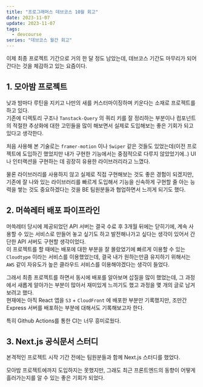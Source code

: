 ```yaml
---
title: "프로그래머스 데브코스 10월 회고"
date: 2023-11-07
update: 2023-11-07
tags:
  - devcourse
series: "데브코스 월간 회고"
---
```


이제 최종 프로젝트 기간으로 거의 한 달 정도 남았는데, 데브코스 기간도 마무리가 되어간다는 것을 체감하고 있는 요즘이다.

## 1. 모아밤 프로젝트

낮과 밤마다 루틴을 지키고 나만의 새를 커스터마이징하며 키운다는 소재로 프로젝트를 하고 있다.  
기존에 디렉토리 구조나 `Tanstack-Query` 의 쿼리 키를 잘 정리하는 부분이나 컴포넌트의 적절한 추상화에 대한 고민들을 많이 해보면서 실제로 도입해보는 좋은 기회가 되고 있다고 생각한다.

처음 사용해 본 기술로는 `framer-motion` 이나 `Swiper` 같은 것들도 있었는데(이전 프로젝트에 도입하긴 했었지만 내가 구현한 기능에서는 중점적으로 다루지 않았었기에..) UI나 인터랙션을 구현하는 데 굉장히 유용한 라이브러리라고 느꼈다.

물론 라이브러리를 사용하지 않고 실제로 직접 구현해보는 것도 좋은 경험이 되겠지만, 기존에 잘 나와 있는 라이브러리를 빠르게 도입해서 기능을 신속하게 구현할 줄 아는 능력을 쌓는 것도 중요하겠다는 것을 BE 팀원분들과 협업하면서 느끼게 되기도 했다.

## 2. 머쓱레터 배포 파이프라인

머쓱레터 당시에 제공되었던 API 서버는 결국 수료 후 3개월 뒤에는 닫히기에, 계속 사용할 수 있는 서비스로 만들어 놓고 싶기도 하고 발전해나가고 싶다는 생각이 있어서 간단한 API 서버도 구현할 생각이었다.  
이 프로젝트를 할 때에는 배포에 대한 부분을 잘 몰랐었기에 빠르게 이용할 수 있는 `Cloudtype` 이라는 서비스를 이용했었는데, 결국 내가 원하는만큼 유지하기 위해서는 `AWS` 같이 자유도가 높은 클라우드 서비스를 이용해야겠다는 생각이 들었다.

그래서 최종 프로젝트를 하면서 동시에 배포를 알아보며 삽질을 많이 했었는데, 그 과정에서 새롭게 알아가는 부분이 많아서 재미있게 느끼기도 했고 과정을 몇 개의 글로 남겨보려고 했다.  
현재에는 아직 React 앱을 `S3` + `CloudFront` 에 배포한 부분만 기록했지만, 조만간 Express 서버를 배포하는 부분에 대해서도 기록해보고자 한다.

특히 Github Actions를 통한 CI는 너무 흥미로웠다.

## 3. Next.js 공식문서 스터디

본격적인 프로젝트 시작 기간 전에는 팀원분들과 함께 Next.js 스터디를 했었다.

모아밤 프로젝트에까지 도입하지는 못했지만, 그래도 최근 프론트엔드의 동향이 어떻게 흘러가는지를 알 수 있는 좋은 기회가 되었다.
